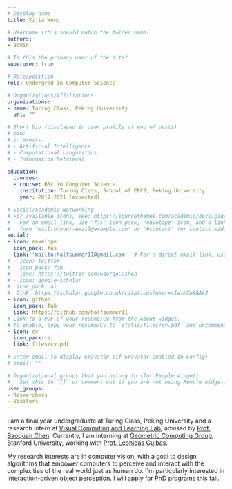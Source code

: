 ```yaml
---
# Display name
title: Yijia Weng

# Username (this should match the folder name)
authors:
- admin

# Is this the primary user of the site?
superuser: true

# Role/position
role: Undergrad in Computer Science

# Organizations/Affiliations
organizations:
- name: Turing Class, Peking University
  url: ""

# Short bio (displayed in user profile at end of posts)
# bio: 
# interests:
# - Artificial Intelligence
# - Computational Linguistics
# - Information Retrieval

education:
  courses:
  - course: BSc in Computer Science
    institution: Turing Class, School of EECS, Peking University
    year: 2017-2021 (expected)

# Social/Academic Networking
# For available icons, see: https://sourcethemes.com/academic/docs/page-builder/#icons
#   For an email link, use "fas" icon pack, "envelope" icon, and a link in the
#   form "mailto:your-email@example.com" or "#contact" for contact widget.
social:
- icon: envelope
  icon_pack: fas
  link: 'mailto:halfsummer11@gmail.com'  # For a direct email link, use "mailto:test@example.org".
# - icon: twitter
#   icon_pack: fab
#   link: https://twitter.com/GeorgeCushen
# - icon: google-scholar
#  icon_pack: ai
#  link: https://scholar.google.co.uk/citations?user=sIwtMXoAAAAJ
- icon: github
  icon_pack: fab
  link: https://github.com/halfsummer11
# Link to a PDF of your resume/CV from the About widget.
# To enable, copy your resume/CV to `static/files/cv.pdf` and uncomment the lines below.
- icon: cv
  icon_pack: ai
  link: files/cv.pdf

# Enter email to display Gravatar (if Gravatar enabled in Config)
# email: ""

# Organizational groups that you belong to (for People widget)
#   Set this to `[]` or comment out if you are not using People widget.
user_groups:
- Researchers
- Visitors
---
```


I am a final year undergraduate at Turing Class, Peking University and a research intern at [Visual Computing and Learning Lab](http://vcl.pku.edu.cn/index.html), advised by [Prof. Baoquan Chen](http://cfcs.pku.edu.cn/baoquan/). Currently, I am interning at [Geometric Computing Group](https://geometry.stanford.edu/index.html), Stanford University, working with [Prof. Leonidas Guibas](https://geometry.stanford.edu/member/guibas/index.html).

My research interests are in computer vision, with a goal to design algorithms that empower computers to perceive and interact with the complexities of the real world just as human do. I'm particularly interested in interaction-driven object perception. I will apply for PhD programs this fall.
